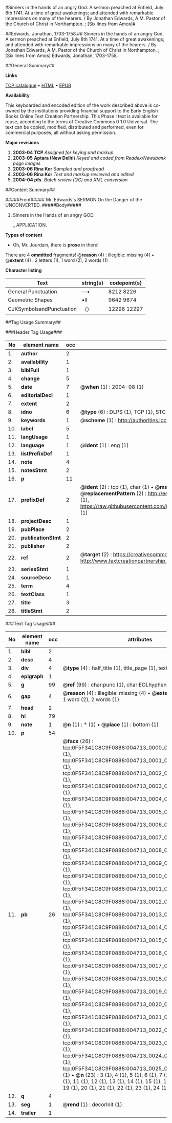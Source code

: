 #Sinners in the hands of an angry God. A sermon preached at Enfield, July 8th 1741. At a time of great awakenings; and attended with remarkable impressions on many of the hearers. / By Jonathan Edwards, A.M. Pastor of the Church of Christ in Northampton. ; [Six lines from Amos]#

##Edwards, Jonathan, 1703-1758.##
Sinners in the hands of an angry God. A sermon preached at Enfield, July 8th 1741. At a time of great awakenings; and attended with remarkable impressions on many of the hearers. / By Jonathan Edwards, A.M. Pastor of the Church of Christ in Northampton. ; [Six lines from Amos]
Edwards, Jonathan, 1703-1758.

##General Summary##

**Links**

[TCP catalogue](http://www.ota.ox.ac.uk/tcp/)  • 
[HTML](http://tei.it.ox.ac.uk/tcp/Texts-HTML/free/N03/N03833.html)  • 
[EPUB](http://tei.it.ox.ac.uk/tcp/Texts-EPUB/free/N03/N03833.epub)

**Availability**

This keyboarded and encoded edition of the
	       work described above is co-owned by the institutions
	       providing financial support to the Early English Books
	       Online Text Creation Partnership. This Phase I text is
	       available for reuse, according to the terms of Creative
	       Commons 0 1.0 Universal. The text can be copied,
	       modified, distributed and performed, even for
	       commercial purposes, all without asking permission.

**Major revisions**

1. __2003-04__ __TCP__ *Assigned for keying and markup*
1. __2003-05__ __Aptara (New Delhi)__ *Keyed and coded from Readex/Newsbank page images*
1. __2003-06__ __Rina Kor__ *Sampled and proofread*
1. __2003-06__ __Rina Kor__ *Text and markup reviewed and edited*
1. __2004-04__ __pfs.__ *Batch review (QC) and XML conversion*

##Content Summary##

#####Front#####
Mr. Edwards's
SERMON
On the Danger of the
UNCONVERTED.
#####Body#####

1. Sinners in the Hands of an
angry GOD.

    _ APPLICATION.

**Types of content**

  * Oh, Mr. Jourdain, there is **prose** in there!

There are 4 **ommitted** fragments! 
 @__reason__ (4) : illegible: missing (4)  •  @__extent__ (4) : 2 letters (1), 1 word (2), 2 words (1)

**Character listing**


|Text|string(s)|codepoint(s)|
|---|---|---|
|General Punctuation|—•|8212 8226|
|Geometric Shapes|▪◊|9642 9674|
|CJKSymbolsandPunctuation|〈〉|12296 12297|

##Tag Usage Summary##

###Header Tag Usage###

|No|element name|occ|attributes|
|---|---|---|---|
|1.|__author__|2||
|2.|__availability__|1||
|3.|__biblFull__|1||
|4.|__change__|5||
|5.|__date__|7| @__when__ (1) : 2004-08 (1)|
|6.|__editorialDecl__|1||
|7.|__extent__|2||
|8.|__idno__|6| @__type__ (6) : DLPS (1), TCP (1), STC (1), NOTIS (1), IMAGE-SET (1), EVANS-CITATION (1)|
|9.|__keywords__|1| @__scheme__ (1) : http://authorities.loc.gov/ (1)|
|10.|__label__|5||
|11.|__langUsage__|1||
|12.|__language__|1| @__ident__ (1) : eng (1)|
|13.|__listPrefixDef__|1||
|14.|__note__|4||
|15.|__notesStmt__|2||
|16.|__p__|11||
|17.|__prefixDef__|2| @__ident__ (2) : tcp (1), char (1)  •  @__matchPattern__ (2) : ([0-9\-]+):([0-9IVX]+) (1), (.+) (1)  •  @__replacementPattern__ (2) : http://eebo.chadwyck.com/downloadtiff?vid=$1&page=$2 (1), https://raw.githubusercontent.com/textcreationpartnership/Texts/master/tcpchars.xml#$1 (1)|
|18.|__projectDesc__|1||
|19.|__pubPlace__|2||
|20.|__publicationStmt__|2||
|21.|__publisher__|2||
|22.|__ref__|2| @__target__ (2) : https://creativecommons.org/publicdomain/zero/1.0/ (1), http://www.textcreationpartnership.org/docs/. (1)|
|23.|__seriesStmt__|1||
|24.|__sourceDesc__|1||
|25.|__term__|4||
|26.|__textClass__|1||
|27.|__title__|3||
|28.|__titleStmt__|2||


###Text Tag Usage###

|No|element name|occ|attributes|
|---|---|---|---|
|1.|__bibl__|2||
|2.|__desc__|4||
|3.|__div__|4| @__type__ (4) : half_title (1), title_page (1), text (1), part (1)|
|4.|__epigraph__|1||
|5.|__g__|99| @__ref__ (99) : char:punc (1), char:EOLhyphen (98)|
|6.|__gap__|4| @__reason__ (4) : illegible: missing (4)  •  @__extent__ (4) : 2 letters (1), 1 word (2), 2 words (1)|
|7.|__head__|2||
|8.|__hi__|79||
|9.|__note__|1| @__n__ (1) : * (1)  •  @__place__ (1) : bottom (1)|
|10.|__p__|54||
|11.|__pb__|26| @__facs__ (26) : tcp:0F5F341C8C9F0888:004713_0000_0000000000000000 (1), tcp:0F5F341C8C9F0888:004713_0001_0000000000000000 (1), tcp:0F5F341C8C9F0888:004713_0002_0000000000000000 (1), tcp:0F5F341C8C9F0888:004713_0003_0000000000000000 (1), tcp:0F5F341C8C9F0888:004713_0004_0000000000000000 (1), tcp:0F5F341C8C9F0888:004713_0005_0000000000000000 (1), tcp:0F5F341C8C9F0888:004713_0006_0000000000000000 (1), tcp:0F5F341C8C9F0888:004713_0007_0000000000000000 (1), tcp:0F5F341C8C9F0888:004713_0008_0000000000000000 (1), tcp:0F5F341C8C9F0888:004713_0009_0000000000000000 (1), tcp:0F5F341C8C9F0888:004713_0010_0000000000000000 (1), tcp:0F5F341C8C9F0888:004713_0011_0000000000000000 (1), tcp:0F5F341C8C9F0888:004713_0012_0000000000000000 (1), tcp:0F5F341C8C9F0888:004713_0013_0000000000000000 (1), tcp:0F5F341C8C9F0888:004713_0014_0000000000000000 (1), tcp:0F5F341C8C9F0888:004713_0015_0000000000000000 (1), tcp:0F5F341C8C9F0888:004713_0016_0000000000000000 (1), tcp:0F5F341C8C9F0888:004713_0017_0000000000000000 (1), tcp:0F5F341C8C9F0888:004713_0018_0000000000000000 (1), tcp:0F5F341C8C9F0888:004713_0019_0000000000000000 (1), tcp:0F5F341C8C9F0888:004713_0020_0000000000000000 (1), tcp:0F5F341C8C9F0888:004713_0021_0000000000000000 (1), tcp:0F5F341C8C9F0888:004713_0022_0000000000000000 (1), tcp:0F5F341C8C9F0888:004713_0023_0000000000000000 (1), tcp:0F5F341C8C9F0888:004713_0024_0000000000000000 (1), tcp:0F5F341C8C9F0888:004713_0025_0000000000000000 (1)  •  @__n__ (23) : 3 (1), 4 (1), 5 (1), 6 (1), 7 (1), 8 (1), 9 (1), 10 (1), 11 (1), 12 (1), 13 (1), 14 (1), 15 (1), 16 (1), 17 (1), 18 (1), 19 (1), 20 (1), 21 (1), 22 (1), 23 (1), 24 (1), 25 (1)|
|12.|__q__|4||
|13.|__seg__|1| @__rend__ (1) : decorInit (1)|
|14.|__trailer__|1||
